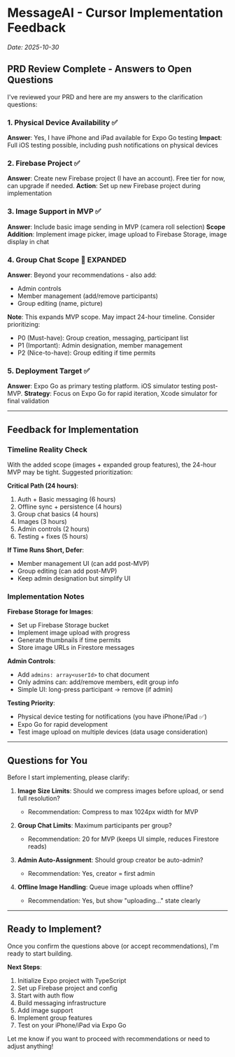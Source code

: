 # MessageAI - Cursor Implementation Feedback
_Date: 2025-10-30_

## PRD Review Complete - Answers to Open Questions

I've reviewed your PRD and here are my answers to the clarification questions:

### 1. Physical Device Availability ✅
**Answer**: Yes, I have iPhone and iPad available for Expo Go testing
**Impact**: Full iOS testing possible, including push notifications on physical devices

### 2. Firebase Project ✅
**Answer**: Create new Firebase project (I have an account). Free tier for now, can upgrade if needed.
**Action**: Set up new Firebase project during implementation

### 3. Image Support in MVP ✅
**Answer**: Include basic image sending in MVP (camera roll selection)
**Scope Addition**: Implement image picker, image upload to Firebase Storage, image display in chat

### 4. Group Chat Scope 📝 EXPANDED
**Answer**: Beyond your recommendations - also add:
- Admin controls
- Member management (add/remove participants)
- Group editing (name, picture)

**Note**: This expands MVP scope. May impact 24-hour timeline. Consider prioritizing:
- P0 (Must-have): Group creation, messaging, participant list
- P1 (Important): Admin designation, member management
- P2 (Nice-to-have): Group editing if time permits

### 5. Deployment Target ✅
**Answer**: Expo Go as primary testing platform. iOS simulator testing post-MVP.
**Strategy**: Focus on Expo Go for rapid iteration, Xcode simulator for final validation

---

## Feedback for Implementation

### Timeline Reality Check
With the added scope (images + expanded group features), the 24-hour MVP may be tight. Suggested prioritization:

**Critical Path (24 hours)**:
1. Auth + Basic messaging (6 hours)
2. Offline sync + persistence (4 hours)
3. Group chat basics (4 hours)
4. Images (3 hours)
5. Admin controls (2 hours)
6. Testing + fixes (5 hours)

**If Time Runs Short, Defer**:
- Member management UI (can add post-MVP)
- Group editing (can add post-MVP)
- Keep admin designation but simplify UI

### Implementation Notes

**Firebase Storage for Images**:
- Set up Firebase Storage bucket
- Implement image upload with progress
- Generate thumbnails if time permits
- Store image URLs in Firestore messages

**Admin Controls**:
- Add `admins: array<userId>` to chat document
- Only admins can: add/remove members, edit group info
- Simple UI: long-press participant → remove (if admin)

**Testing Priority**:
- Physical device testing for notifications (you have iPhone/iPad ✅)
- Expo Go for rapid development
- Test image upload on multiple devices (data usage consideration)

---

## Questions for You

Before I start implementing, please clarify:

1. **Image Size Limits**: Should we compress images before upload, or send full resolution?
   - Recommendation: Compress to max 1024px width for MVP

2. **Group Chat Limits**: Maximum participants per group?
   - Recommendation: 20 for MVP (keeps UI simple, reduces Firestore reads)

3. **Admin Auto-Assignment**: Should group creator be auto-admin?
   - Recommendation: Yes, creator = first admin

4. **Offline Image Handling**: Queue image uploads when offline?
   - Recommendation: Yes, but show "uploading..." state clearly

---

## Ready to Implement?

Once you confirm the questions above (or accept recommendations), I'm ready to start building.

**Next Steps**:
1. Initialize Expo project with TypeScript
2. Set up Firebase project and config
3. Start with auth flow
4. Build messaging infrastructure
5. Add image support
6. Implement group features
7. Test on your iPhone/iPad via Expo Go

Let me know if you want to proceed with recommendations or need to adjust anything!
